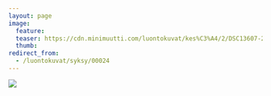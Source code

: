 ```yaml
---
layout: page
image:
  feature:
  teaser: https://cdn.minimuutti.com/luontokuvat/kes%C3%A4/2/DSC13607-245px.jpg
  thumb:
redirect_from:
  - /luontokuvat/syksy/00024
---
```


![](https://cdn.minimuutti.com/luontokuvat/kes%C3%A4/2/DSC13607-800px.jpg)
